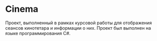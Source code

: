 # Cinema 
Проект, выполненный в рамках курсовой работы  для отображения сеансов кинотетара и информации о них. 
Проект был выполнен на языке программирования C#.

